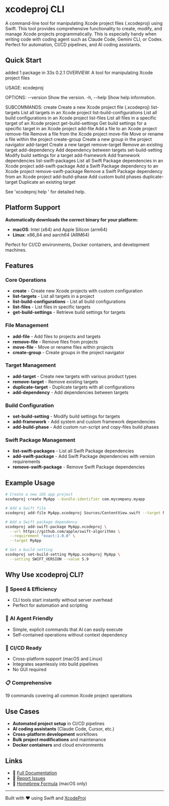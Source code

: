 # xcodeproj CLI

A command-line tool for manipulating Xcode project files (.xcodeproj) using Swift. This tool provides comprehensive functionality to create, modify, and manage Xcode projects programmatically. This is especially handy when writing code with coding agent such as Claude Code, Gemini CLI, or Codex. Perfect for automation, CI/CD pipelines, and AI coding assistants.

## Quick Start


added 1 package in 33s
0.2.1
OVERVIEW: A tool for manipulating Xcode project files

USAGE: xcodeproj <subcommand>

OPTIONS:
  --version               Show the version.
  -h, --help              Show help information.

SUBCOMMANDS:
  create                  Create a new Xcode project file (.xcodeproj)
  list-targets            List all targets in an Xcode project
  list-build-configurations
                          List all build configurations in an Xcode project
  list-files              List all files in a specific target of an Xcode
                          project
  get-build-settings      Get build settings for a specific target in an Xcode
                          project
  add-file                Add a file to an Xcode project
  remove-file             Remove a file from the Xcode project
  move-file               Move or rename a file within the project
  create-group            Create a new group in the project navigator
  add-target              Create a new target
  remove-target           Remove an existing target
  add-dependency          Add dependency between targets
  set-build-setting       Modify build settings for a target
  add-framework           Add framework dependencies
  list-swift-packages     List all Swift Package dependencies in an Xcode
                          project
  add-swift-package       Add a Swift Package dependency to an Xcode project
  remove-swift-package    Remove a Swift Package dependency from an Xcode
                          project
  add-build-phase         Add custom build phases
  duplicate-target        Duplicate an existing target

  See 'xcodeproj help <subcommand>' for detailed help.

## Platform Support

**Automatically downloads the correct binary for your platform:**

- **macOS**: Intel (x64) and Apple Silicon (arm64)
- **Linux**: x86_64 and aarch64 (ARM64)

Perfect for CI/CD environments, Docker containers, and development machines.

## Features

### Core Operations
- **create** - Create new Xcode projects with custom configuration
- **list-targets** - List all targets in a project
- **list-build-configurations** - List all build configurations
- **list-files** - List files in specific targets
- **get-build-settings** - Retrieve build settings for targets

### File Management
- **add-file** - Add files to projects and targets
- **remove-file** - Remove files from projects
- **move-file** - Move or rename files within projects
- **create-group** - Create groups in the project navigator

### Target Management
- **add-target** - Create new targets with various product types
- **remove-target** - Remove existing targets
- **duplicate-target** - Duplicate targets with all configurations
- **add-dependency** - Add dependencies between targets

### Build Configuration
- **set-build-setting** - Modify build settings for targets
- **add-framework** - Add system and custom framework dependencies
- **add-build-phase** - Add custom run-script and copy-files build phases

### Swift Package Management
- **list-swift-packages** - List all Swift Package dependencies
- **add-swift-package** - Add Swift Package dependencies with version requirements
- **remove-swift-package** - Remove Swift Package dependencies


## Example Usage

```bash
# Create a new iOS app project
xcodeproj create MyApp --bundle-identifier com.mycompany.myapp

# Add a Swift file
xcodeproj add-file MyApp.xcodeproj Sources/ContentView.swift --target MyApp

# Add a Swift package dependency
xcodeproj add-swift-package MyApp.xcodeproj \
  --url https://github.com/apple/swift-algorithms \
  --requirement "exact:1.0.0" \
  --target MyApp

# Set a build setting
xcodeproj set-build-setting MyApp.xcodeproj MyApp \
  --setting SWIFT_VERSION --value 5.9
```

## Why Use xcodeproj CLI?

### 🚀 **Speed & Efficiency**
- CLI tools start instantly without server overhead
- Perfect for automation and scripting

### 🤖 **AI Agent Friendly**
- Simple, explicit commands that AI can easily execute
- Self-contained operations without context dependency

### 🔄 **CI/CD Ready**
- Cross-platform support (macOS and Linux)
- Integrates seamlessly into build pipelines
- No GUI required

### 📋 **Comprehensive**
19 commands covering all common Xcode project operations

## Use Cases

- **Automated project setup** in CI/CD pipelines
- **AI coding assistants** (Claude Code, Cursor, etc.)
- **Cross-platform development** workflows
- **Bulk project modifications** and maintenance
- **Docker containers** and cloud environments

## Links

- 📖 [Full Documentation](https://github.com/ainame/xcodeproj-cli)
- 🐛 [Report Issues](https://github.com/ainame/xcodeproj-cli/issues)
- 🍺 [Homebrew Formula](https://github.com/ainame/xcodeproj-cli#homebrew-macos-only) (macOS only)

---

Built with ❤️ using Swift and [XcodeProj](https://github.com/tuist/xcodeproj)
